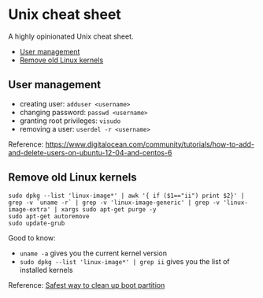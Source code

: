 # Unix cheat sheet

A highly opinionated Unix cheat sheet.

* [User management](#user-management)
* [Remove old Linux kernels](#remove-old-linux-kernels)

## User management

* creating user: `adduser <username>`
* changing password: `passwd <username>`
* granting root privileges: `visudo`
* removing a user: `userdel -r <username>`

Reference: https://www.digitalocean.com/community/tutorials/how-to-add-and-delete-users-on-ubuntu-12-04-and-centos-6

## Remove old Linux kernels

```
sudo dpkg --list 'linux-image*' | awk '{ if ($1=="ii") print $2}' | grep -v `uname -r` | grep -v 'linux-image-generic' | grep -v 'linux-image-extra' | xargs sudo apt-get purge -y
sudo apt-get autoremove
sudo update-grub
```

Good to know:

* `uname -a` gives you the current kernel version
* `sudo dpkg --list 'linux-image*' | grep ii` gives you the list of installed kernels

Reference: [Safest way to clean up boot partition](https://gist.github.com/ipbastola/2760cfc28be62a5ee10036851c654600)
